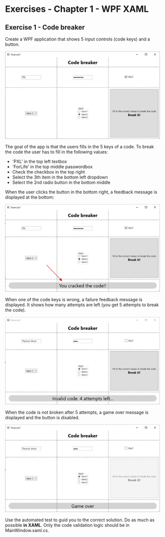 # Exercises - Chapter 1 - WPF XAML

## Exercise 1 - Code breaker
Create a WPF application that shows 5 input controls (code keys) and a button.

![alt text][img_exercise1_start]
 
The goal of the app is that the users fills in the 5 keys of a code.
To break the code the user has to fill in the following values:
* 'PXL' in the top left textbox
* 'ForLife' in the top middle passwordbox
* Check the checkbox in the top right
* Select the 3th item in the bottom left dropdown
* Select the 2nd radio button in the bottom middle

When the user clicks the button in the bottom right, a feedback message is displayed at the bottom:

![alt text][img_exercise1_success]

When one of the code keys is wrong, a failure feedback message is displayed. It shows how many attempts are left (you get 5 attempts to break the code).

![alt text][img_exercise1_failure]

When the code is not broken after 5 attempts, a game over message is displayed and the button is disabled.

![alt text][img_exercise1_gameover]

Use the automated test to guid you to the correct solution.
Do as much as possible **in XAML**. Only the code validation logic should be in MainWindow.xaml.cs.

[img_exercise1_start]:images/exercise1_mainwindow_start.png "MainWindow at start"
[img_exercise1_success]:images/exercise1_mainwindow_success.png "MainWindow when code is broken"
[img_exercise1_failure]:images/exercise1_mainwindow_failure.png "MainWindow after invalid attempt"
[img_exercise1_gameover]:images/exercise1_mainwindow_gamover.png "MainWindow game over"